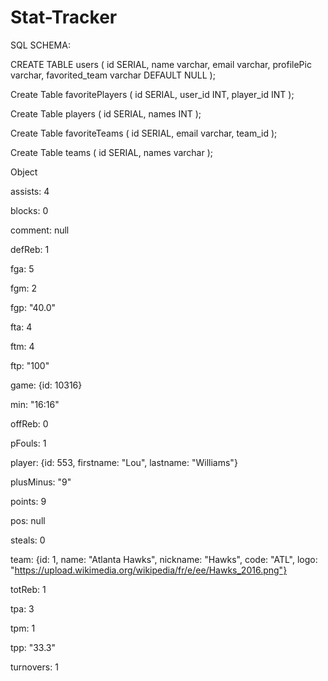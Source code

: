 # Stat-Tracker


SQL SCHEMA: 

CREATE TABLE users (
    id  SERIAL,
    name varchar,
    email  varchar, 
    profilePic varchar,
    favorited_team varchar DEFAULT NULL
);

Create Table favoritePlayers (
  id SERIAL,
  user_id INT,
  player_id INT
);

Create Table players (
  id SERIAL,
  names INT
);

Create Table favoriteTeams (
  id SERIAL,
  email varchar,
  team_id
);

Create Table teams (
  id SERIAL,
  names varchar
);






 Object

assists: 4

blocks: 0

comment: null

defReb: 1

fga: 5

fgm: 2

fgp: "40.0"

fta: 4

ftm: 4

ftp: "100"

game: {id: 10316}

min: "16:16"

offReb: 0

pFouls: 1

player: {id: 553, firstname: "Lou", lastname: "Williams"}

plusMinus: "9"

points: 9

pos: null

steals: 0

team: {id: 1, name: "Atlanta Hawks", nickname: "Hawks", code: "ATL", logo: "https://upload.wikimedia.org/wikipedia/fr/e/ee/Hawks_2016.png"}

totReb: 1

tpa: 3

tpm: 1

tpp: "33.3"

turnovers: 1

